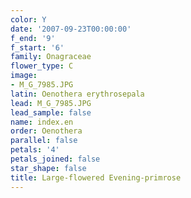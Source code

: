 ```yaml
---
color: Y
date: '2007-09-23T00:00:00'
f_end: '9'
f_start: '6'
family: Onagraceae
flower_type: C
image:
- M_G_7985.JPG
latin: Oenothera erythrosepala
lead: M_G_7985.JPG
lead_sample: false
name: index.en
order: Oenothera
parallel: false
petals: '4'
petals_joined: false
star_shape: false
title: Large-flowered Evening-primrose
---
```

